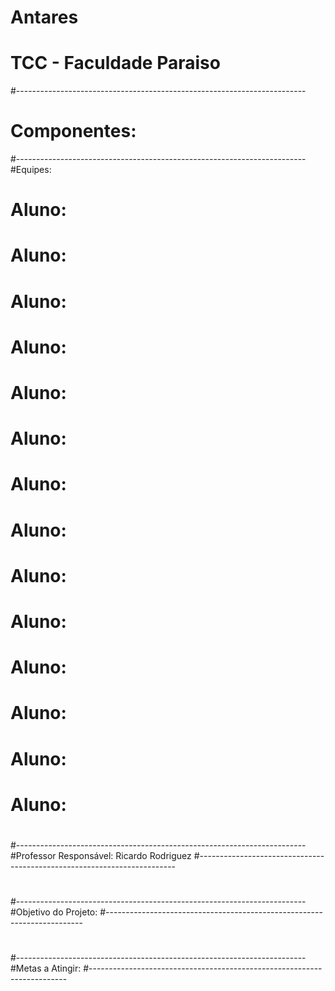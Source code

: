 # Antares 
# TCC - Faculdade Paraiso
#------------------------------------------------------------------------
# Componentes:
#------------------------------------------------------------------------
#Equipes:
#
#	Aluno:
#	Aluno:
#
#	Aluno:
#	Aluno:
#
#	Aluno:
#	Aluno:
#
#	Aluno:
#	Aluno:
#
#	Aluno:
#	Aluno:
#
#	Aluno:
#	Aluno:
#
#	Aluno:
#	Aluno:
#
#------------------------------------------------------------------------
#Professor Responsável: Ricardo Rodriguez
#------------------------------------------------------------------------
#
#
#------------------------------------------------------------------------
#Objetivo do Projeto:
#------------------------------------------------------------------------
#
#
#------------------------------------------------------------------------
#Metas a Atingir:
#------------------------------------------------------------------------
#
#
#
#
